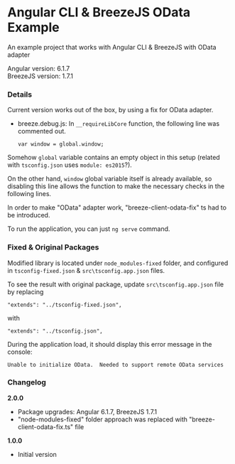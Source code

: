 ﻿# Angular CLI & BreezeJS OData Example

An example project that works with Angular CLI & BreezeJS with OData adapter

Angular version: 6.1.7  
BreezeJS version: 1.7.1

### Details

Current version works out of the box, by using a fix for OData adapter.

* breeze.debug.js: In `__requireLibCore` function, the following line was commented out.

      var window = global.window;
    
Somehow `global` variable contains an empty object in this setup (related with `tsconfig.json` uses `module: es2015`?).

On the other hand, `window` global variable itself is already available, so disabling this line allows the function to make the necessary checks in the following lines.

In order to make "OData" adapter work, "breeze-client-odata-fix" ts had to be introduced.


To run the application, you can just `ng serve` command.

### Fixed & Original Packages

Modified library is located under `node_modules-fixed` folder, and configured in `tsconfig-fixed.json` & `src\tsconfig.app.json` files.

To see the result with original package, update `src\tsconfig.app.json` file by replacing

    "extends": "../tsconfig-fixed.json",
      
with 

    "extends": "../tsconfig.json",

During the application load, it should display this error message in the console:

    Unable to initialize OData.  Needed to support remote OData services

### Changelog

**2.0.0**

* Package upgrades: Angular 6.1.7, BreezeJS 1.7.1
* "node-modules-fixed" folder approach was replaced with "breeze-client-odata-fix.ts" file

**1.0.0**

* Initial version
